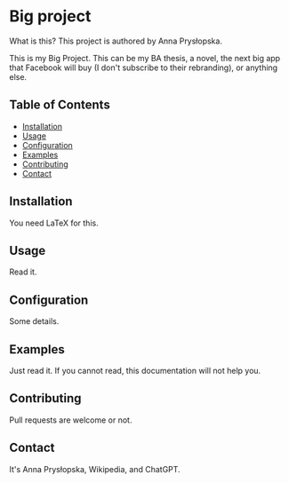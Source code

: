 # Big project

What is this? This project is authored by Anna Prysłopska.

This is my Big Project. This can be my BA thesis, a novel, the next big app that Facebook will buy (I don't subscribe to their rebranding), or anything else.

## Table of Contents
- [Installation](#installation)
- [Usage](#usage)
- [Configuration](#configuration)
- [Examples](#examples)
- [Contributing](#contributing)
- [Contact](#contact)

## Installation

You need LaTeX for this.

## Usage

Read it.

## Configuration

Some details.

## Examples

Just read it. If you cannot read, this documentation will not help you.

## Contributing

Pull requests are welcome or not.

## Contact

It's Anna Prysłopska, Wikipedia, and ChatGPT.